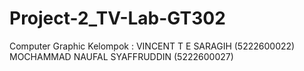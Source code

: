 # Project-2_TV-Lab-GT302
Computer Graphic Kelompok : VINCENT T E SARAGIH (5222600022) MOCHAMMAD NAUFAL SYAFFRUDDIN (5222600027)
